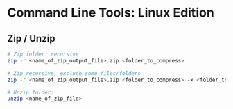 # Command Line Tools: Linux Edition

## Zip / Unzip

```bash
# Zip folder: recursive
zip -r <name_of_zip_output_file>.zip <folder_to_compress>

# Zip recursive, exclude some files/folders
zip -r <name_of_zip_output_file>.zip <folder_to_compress> -x <folder_to_ignore>

# Unzip folder:
unzip <name_of_zip_file>
```

